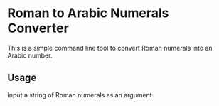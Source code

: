 # Roman to Arabic Numerals Converter

This is a simple command line tool to convert Roman numerals into an Arabic number.

## Usage

Input a string of Roman numerals as an argument.